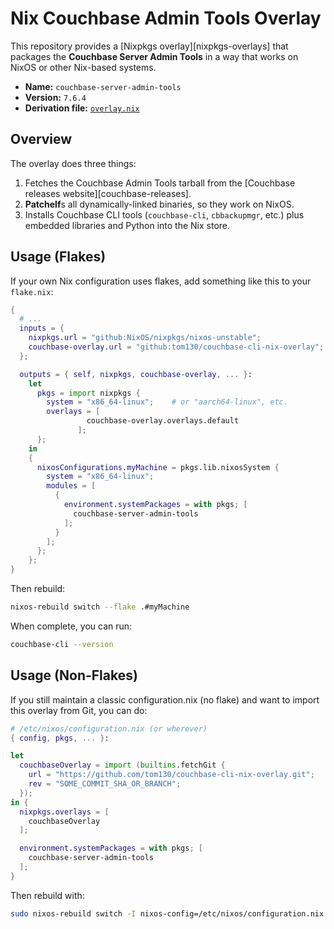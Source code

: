 # Nix Couchbase Admin Tools Overlay

This repository provides a [Nixpkgs overlay][nixpkgs-overlays] that packages the **Couchbase Server Admin Tools** in a way that works on NixOS or other Nix-based systems.

- **Name:** `couchbase-server-admin-tools`
- **Version:** `7.6.4`
- **Derivation file:** [`overlay.nix`](./overlay.nix)

## Overview

The overlay does three things:
1. Fetches the Couchbase Admin Tools tarball from the [Couchbase releases website][couchbase-releases].
2. **Patchelf**s all dynamically-linked binaries, so they work on NixOS.
3. Installs Couchbase CLI tools (`couchbase-cli`, `cbbackupmgr`, etc.) plus embedded libraries and Python into the Nix store.

## Usage (Flakes)

If your own Nix configuration uses flakes, add something like this to your `flake.nix`:

```nix
{
  # ...
  inputs = {
    nixpkgs.url = "github:NixOS/nixpkgs/nixos-unstable";
    couchbase-overlay.url = "github:tom130/couchbase-cli-nix-overlay";
  };

  outputs = { self, nixpkgs, couchbase-overlay, ... }:
    let
      pkgs = import nixpkgs {
        system = "x86_64-linux";    # or "aarch64-linux", etc.
        overlays = [
                 couchbase-overlay.overlays.default
               ];
      };
    in
    {
      nixosConfigurations.myMachine = pkgs.lib.nixosSystem {
        system = "x86_64-linux";
        modules = [
          {
            environment.systemPackages = with pkgs; [
              couchbase-server-admin-tools
            ];
          }
        ];
      };
    };
}
```
Then rebuild:

```bash
nixos-rebuild switch --flake .#myMachine
```

When complete, you can run:

```bash
couchbase-cli --version
```

## Usage (Non-Flakes)
If you still maintain a classic configuration.nix (no flake) and want to import this overlay from Git, you can do:

```nix
# /etc/nixos/configuration.nix (or wherever)
{ config, pkgs, ... }:

let
  couchbaseOverlay = import (builtins.fetchGit {
    url = "https://github.com/tom130/couchbase-cli-nix-overlay.git";
    rev = "SOME_COMMIT_SHA_OR_BRANCH";
  });
in {
  nixpkgs.overlays = [
    couchbaseOverlay
  ];

  environment.systemPackages = with pkgs; [
    couchbase-server-admin-tools
  ];
}
```
Then rebuild with:

```bash
sudo nixos-rebuild switch -I nixos-config=/etc/nixos/configuration.nix
```
